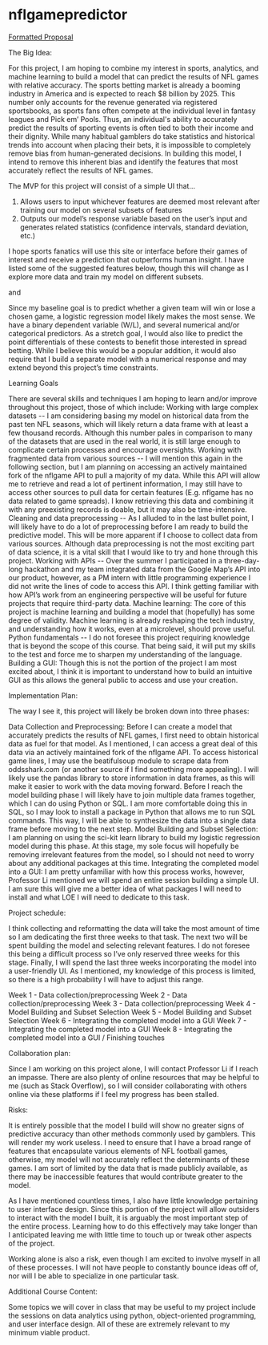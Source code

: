 # nflgamepredictor

[Formatted Proposal](https://docs.google.com/document/d/1bOWHW2r9wwG55YrsT1oUCC2yPXIF-s1IUKgZcicKfW4/edit?usp=sharing)

The Big Idea:

For this project, I am hoping to combine my interest in sports, analytics, and machine learning to build a model that can predict the results of NFL games with relative accuracy. The sports betting market is already a booming industry in America and is expected to reach $8 billion by 2025. This number only accounts for the revenue generated via registered sportsbooks, as sports fans often compete at the individual level in fantasy leagues and Pick em’ Pools. Thus, an individual's ability to accurately predict the results of sporting events is often tied to both their income and their dignity. While many habitual gamblers do take statistics and historical trends into account when placing their bets, it is impossible to completely remove bias from human-generated decisions. In building this model, I intend to remove this inherent bias and identify the features that most accurately reflect the results of NFL games.

The MVP for this project will consist of a simple UI that... 
1) Allows users to input whichever features are deemed most relevant after training our model on several subsets of features
2) Outputs our model’s response variable based on the user’s input and generates related statistics (confidence intervals, standard deviation, etc.)

I hope sports fanatics will use this site or interface before their games of interest and receive a prediction that outperforms human insight. I have listed some of the suggested features below, though this will change as I explore more data and train my model on different subsets.


and 


 
Since my baseline goal is to predict whether a given team will win or lose a chosen game, a logistic regression model likely makes the most sense. We have a binary dependent variable (W/L), and several numerical and/or categorical predictors. As a stretch goal, I would also like to predict the point differentials of these contests to benefit those interested in spread betting.  While I believe this would be a popular addition, it would also require that I build a separate model with a numerical response and may extend beyond this project’s time constraints.


Learning Goals

There are several skills and techniques I am hoping to learn and/or improve throughout this project, those of which include:
Working with large complex datasets -- I am considering basing my model on historical data from the past ten NFL seasons, which will likely return a data frame with at least a few thousand records. Although this number pales in comparison to many of the datasets that are used in the real world, it is still large enough to complicate certain processes and encourage oversights.
Working with fragmented data from various sources -- I will mention this again in the following section, but I am planning on accessing an actively maintained fork of the nflgame API to pull a majority of my data. While this API will allow me to retrieve and read a lot of pertinent information, I may still have to access other sources to pull data for certain features (E.g. nflgame has no data related to game spreads). I know retrieving this data and combining it with any preexisting records is doable, but it may also be time-intensive. 
Cleaning and data preprocessing -- As I alluded to in the last bullet point, I will likely have to do a lot of preprocessing before I am ready to build the predictive model. This will be more apparent if I choose to collect data from various sources. Although data preprocessing is not the most exciting part of data science, it is a vital skill that I would like to try and hone through this project.
Working with APIs -- Over the summer I participated in a three-day-long hackathon and my team integrated data from the Google Map’s API into our product, however, as a PM intern with little programming experience I did not write the lines of code to access this API. I think getting familiar with how API’s work from an engineering perspective will be useful for future projects that require third-party data.
Machine learning: The core of this project is machine learning and building a model that (hopefully) has some degree of validity. Machine learning is already reshaping the tech industry, and understanding how it works, even at a microlevel, should prove useful.
Python fundamentals -- I do not foresee this project requiring knowledge that is beyond the scope of this course. That being said, it will put my skills to the test and force me to sharpen my understanding of the language.
Building a GUI: Though this is not the portion of the project I am most excited about, I think it is important to understand how to build an intuitive GUI as this allows the general public to access and use your creation.

Implementation Plan:

The way I see it, this project will likely be broken down into three phases:

Data Collection and Preprocessing: Before I can create a model that accurately predicts the results of NFL games, I first need to obtain historical data as fuel for that model. As I mentioned, I can access a great deal of this data via an actively maintained fork of the nflgame API. To access historical game lines, I may use the beatifulsoup module to scrape data from oddsshark.com (or another source if I find something more appealing). I will likely use the pandas library to store information in data frames, as this will make it easier to work with the data moving forward. Before I reach the model building phase I will likely have to join multiple data frames together, which I can do using Python or SQL. I am more comfortable doing this in SQL, so I may look to install a package in Python that allows me to run SQL commands. This way, I will be able to synthesize the data into a single data frame before moving to the next step.
Model Building and Subset Selection: I am planning on using the sci-kit learn library to build my logistic regression model during this phase. At this stage, my sole focus will hopefully be removing irrelevant features from the model, so I should not need to worry about any additional packages at this time.
Integrating the completed model into a GUI: I am pretty unfamiliar with how this process works, however, Professor Li mentioned we will spend an entire session building a simple UI. I am sure this will give me a better idea of what packages I will need to install and what LOE I will need to dedicate to this task.

Project schedule:

I think collecting and reformatting the data will take the most amount of time so I am dedicating the first three weeks to that task. The next two will be spent building the model and selecting relevant features. I do not foresee this being a difficult process so I’ve only reserved three weeks for this stage. Finally, I will spend the last three weeks incorporating the model into a user-friendly UI. As I mentioned, my knowledge of this process is limited, so there is a high probability I will have to adjust this range.

Week 1 - Data collection/preprocessing
Week 2 - Data collection/preprocessing
Week 3 - Data collection/preprocessing
Week 4 - Model Building and Subset Selection
Week 5 - Model Building and Subset Selection
Week 6 - Integrating the completed model into a GUI
Week 7 - Integrating the completed model into a GUI
Week 8 - Integrating the completed model into a GUI / Finishing touches

Collaboration plan: 

Since I am working on this project alone, I will contact Professor Li if I reach an impasse. There are also plenty of online resources that may be helpful to me (such as Stack Overflow), so I will consider collaborating with others online via these platforms if I feel my progress has been stalled.

Risks:

It is entirely possible that the model I build will show no greater signs of predictive accuracy than other methods commonly used by gamblers. This will render my work useless. I need to ensure that I have a broad range of features that encapsulate various elements of NFL football games, otherwise, my model will not accurately reflect the determinants of these games. I am sort of limited by the data that is made publicly available, as there may be inaccessible features that would contribute greater to the model.

As I have mentioned countless times, I also have little knowledge pertaining to user interface design. Since this portion of the project will allow outsiders to interact with the model I built, it is arguably the most important step of the entire process. Learning how to do this effectively may take longer than I anticipated leaving me with little time to touch up or tweak other aspects of the project.

Working alone is also a risk, even though I am excited to involve myself in all of these processes. I will not have people to constantly bounce ideas off of, nor will I be able to specialize in one particular task.

Additional Course Content: 

Some topics we will cover in class that may be useful to my project include the sessions on data analytics using python, object-oriented programming, and user interface design. All of these are extremely relevant to my minimum viable product.
